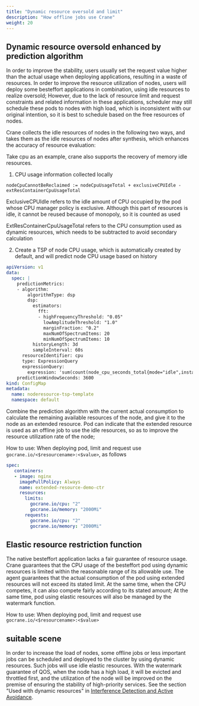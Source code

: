 ```yaml
---
title: "Dynamic resource oversold and limit"
description: "How offline jobs use Crane"
weight: 20
---
```



## Dynamic resource oversold enhanced by prediction algorithm
In order to improve the stability, users usually set the request value higher than the actual usage when deploying applications, resulting in a waste of resources. In order to improve the resource utilization of nodes, users will deploy some besteffort applications in combination, using idle resources to realize oversold;
However, due to the lack of resource limit and request constraints and related information in these applications, scheduler may still schedule these pods to nodes with high load, which is inconsistent with our original intention, so it is best to schedule based on the free resources of nodes.

Crane collects the idle resources of nodes in the following two ways, and takes them as the idle resources of nodes after synthesis, which enhances the accuracy of resource evaluation:

Take cpu as an example, crane also supports the recovery of memory idle resources.

1. CPU usage information collected locally

`nodeCpuCannotBeReclaimed := nodeCpuUsageTotal + exclusiveCPUIdle - extResContainerCpuUsageTotal`

ExclusiveCPUIdle refers to the idle amount of CPU occupied by the pod whose CPU manager policy is exclusive. Although this part of resources is idle, it cannot be reused because of monopoly, so it is counted as used

ExtResContainerCpuUsageTotal refers to the CPU consumption used as dynamic resources, which needs to be subtracted to avoid secondary calculation

2. Create a TSP of node CPU usage, which is automatically created by default, and will predict node CPU usage based on history
```yaml
apiVersion: v1
data:
  spec: |
    predictionMetrics:
    - algorithm:
        algorithmType: dsp
        dsp:
          estimators:
            fft:
            - highFrequencyThreshold: "0.05"
              lowAmplitudeThreshold: "1.0"
              marginFraction: "0.2"
              maxNumOfSpectrumItems: 20
              minNumOfSpectrumItems: 10
          historyLength: 3d
          sampleInterval: 60s
      resourceIdentifier: cpu
      type: ExpressionQuery
      expressionQuery:
        expression: 'sum(count(node_cpu_seconds_total{mode="idle",instance=~"({{.metadata.name}})(:\\d+)?"}) by (mode, cpu)) - sum(irate(node_cpu_seconds_total{mode="idle",instance=~"({{.metadata.name}})(:\\d+)?"}[5m]))'
    predictionWindowSeconds: 3600
kind: ConfigMap
metadata:
  name: noderesource-tsp-template
  namespace: default
```

Combine the prediction algorithm with the current actual consumption to calculate the remaining available resources of the node, and give it to the node as an extended resource. Pod can indicate that the extended resource is used as an offline job to use the idle resources, so as to improve the resource utilization rate of the node;

How to use:
When deploying pod, limit and request use `gocrane.io/<$resourcename>:<$value>`, as follows
```yaml
spec: 
   containers:
   - image: nginx
     imagePullPolicy: Always
     name: extended-resource-demo-ctr
     resources:
       limits:
         gocrane.io/cpu: "2"
         gocrane.io/memory: "2000Mi"
       requests:
         gocrane.io/cpu: "2"
         gocrane.io/memory: "2000Mi"
```

## Elastic resource restriction function
The native besteffort application lacks a fair guarantee of resource usage. Crane guarantees that the CPU usage of the besteffort pod using dynamic resources is limited within the reasonable range of its allowable use. The agent guarantees that the actual consumption of the pod using extended resources will not exceed its stated limit. At the same time, when the CPU competes, it can also compete fairly according to its stated amount; At the same time, pod using elastic resources will also be managed by the watermark function.

How to use:
When deploying pod, limit and request use `gocrane.io/<$resourcename>:<$value>`

## suitable scene
In order to increase the load of nodes, some offline jobs or less important jobs can be scheduled and deployed to the cluster by using dynamic resources. Such jobs will use idle elastic resources.
With the watermark guarantee of QOS, when the node has a high load, it will be evicted and throttled first, and the utilization of the node will be improved on the premise of ensuring the stability of high-priority services.
See the section "Used with dynamic resources" in [Interference Detection and Active Avoidance](/docs/tutorials/colocation-with-enhanced-qos/qos-interference-detection-and-active-avoidance).